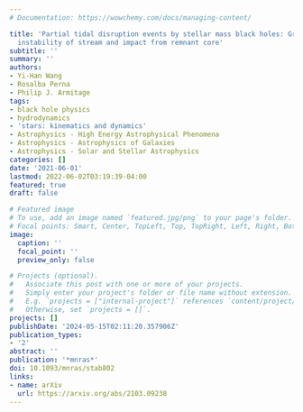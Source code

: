 ```yaml
---
# Documentation: https://wowchemy.com/docs/managing-content/

title: 'Partial tidal disruption events by stellar mass black holes: Gravitational
  instability of stream and impact from remnant core'
subtitle: ''
summary: ''
authors:
- Yi-Han Wang
- Rosalba Perna
- Philip J. Armitage
tags:
- black hole physics
- hydrodynamics
- 'stars: kinematics and dynamics'
- Astrophysics - High Energy Astrophysical Phenomena
- Astrophysics - Astrophysics of Galaxies
- Astrophysics - Solar and Stellar Astrophysics
categories: []
date: '2021-06-01'
lastmod: 2022-06-02T03:19:39-04:00
featured: true
draft: false

# Featured image
# To use, add an image named `featured.jpg/png` to your page's folder.
# Focal points: Smart, Center, TopLeft, Top, TopRight, Left, Right, BottomLeft, Bottom, BottomRight.
image:
  caption: ''
  focal_point: ''
  preview_only: false

# Projects (optional).
#   Associate this post with one or more of your projects.
#   Simply enter your project's folder or file name without extension.
#   E.g. `projects = ["internal-project"]` references `content/project/deep-learning/index.md`.
#   Otherwise, set `projects = []`.
projects: []
publishDate: '2024-05-15T02:11:20.357906Z'
publication_types:
- '2'
abstract: ''
publication: '*mnras*'
doi: 10.1093/mnras/stab802
links:
- name: arXiv
  url: https://arxiv.org/abs/2103.09238
---
```

